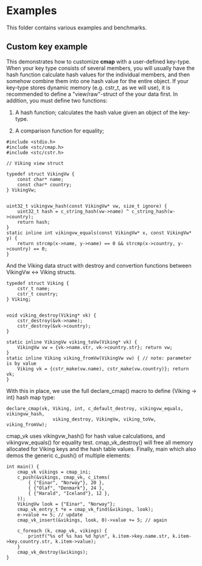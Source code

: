 Examples
========
This folder contains various examples and benchmarks.


Custom key example
------------------
This demonstrates how to customize **cmap** with a user-defined key-type. When your key type consists of several members, you will usually have the hash function calculate hash values for the individual members, and then somehow combine them into one hash value for the entire object. If your key-type stores dynamic memory (e.g. cstr_t, as we will use), it is recommended to define a "view/raw"-struct of the your data first. In addition, you must define two functions:

1. A hash function; calculates the hash value given an object of the key-type.

2. A comparison function for equality; 
```
#include <stdio.h>
#include <stc/cmap.h>
#include <stc/cstr.h>

// Viking view struct

typedef struct VikingVw {
    const char* name;
    const char* country;
} VikingVw;


uint32_t vikingvw_hash(const VikingVw* vw, size_t ignore) {
    uint32_t hash = c_string_hash(vw->name) ^ c_string_hash(w->country);
    return hash;
}
static inline int vikingvw_equals(const VikingVw* x, const VikingVw* y) {
    return strcmp(x->name, y->name) == 0 && strcmp(x->country, y->country) == 0;
}
```
And the Viking data struct with destroy and convertion functions between VikingVw <-> Viking structs.
```
typedef struct Viking {
    cstr_t name;
    cstr_t country;
} Viking;


void viking_destroy(Viking* vk) {
    cstr_destroy(&vk->name);
    cstr_destroy(&vk->country);
}

static inline VikingVw viking_toVw(Viking* vk) {
    VikingVw vw = {vk->name.str, vk->country.str}; return vw;
}
static inline Viking viking_fromVw(VikingVw vw) { // note: parameter is by value
    Viking vk = {cstr_make(vw.name), cstr_make(vw.country)}; return vk;
}
```
With this in place, we use the full declare_cmap() macro to define {Viking -> int} hash map type:
```
declare_cmap(vk, Viking, int, c_default_destroy, vikingvw_equals, vikingvw_hash, 
                 viking_destroy, VikingVw, viking_toVw, viking_fromVw);
```
cmap_vk uses vikingvw_hash() for hash value calculations, and vikingvw_equals() for equality test. cmap_vk_destroy() will free all memory allocated for Viking keys and the hash table values.
Finally, main which also demos the generic c_push() of multiple elements:
```
int main() {
    cmap_vk vikings = cmap_ini;
    c_push(&vikings, cmap_vk, c_items(
        { {"Einar", "Norway"}, 20 },
        { {"Olaf", "Denmark"}, 24 },
        { {"Harald", "Iceland"}, 12 },
    ));
    VikingVw look = {"Einar", "Norway"};
    cmap_vk_entry_t *e = cmap_vk_find(&vikings, look);
    e->value += 5; // update 
    cmap_vk_insert(&vikings, look, 0)->value += 5; // again

    c_foreach (k, cmap_vk, vikings) {
        printf("%s of %s has %d hp\n", k.item->key.name.str, k.item->key.country.str, k.item->value);
    }
    cmap_vk_destroy(&vikings);
}
```
